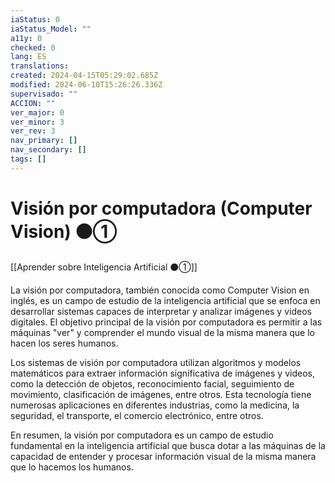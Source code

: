```yaml
---
iaStatus: 0
iaStatus_Model: ""
a11y: 0
checked: 0
lang: ES
translations: 
created: 2024-04-15T05:29:02.685Z
modified: 2024-06-10T15:26:26.336Z
supervisado: ""
ACCION: ""
ver_major: 0
ver_minor: 3
ver_rev: 3
nav_primary: []
nav_secondary: []
tags: []
---
```

# Visión por computadora (Computer Vision) ⚫①

[[Aprender sobre Inteligencia Artificial ⚫①]]

La visión por computadora, también conocida como Computer Vision en inglés, es un campo de estudio de la inteligencia artificial que se enfoca en desarrollar sistemas capaces de interpretar y analizar imágenes y videos digitales. El objetivo principal de la visión por computadora es permitir a las máquinas "ver" y comprender el mundo visual de la misma manera que lo hacen los seres humanos.

Los sistemas de visión por computadora utilizan algoritmos y modelos matemáticos para extraer información significativa de imágenes y videos, como la detección de objetos, reconocimiento facial, seguimiento de movimiento, clasificación de imágenes, entre otros. Esta tecnología tiene numerosas aplicaciones en diferentes industrias, como la medicina, la seguridad, el transporte, el comercio electrónico, entre otros.

En resumen, la visión por computadora es un campo de estudio fundamental en la inteligencia artificial que busca dotar a las máquinas de la capacidad de entender y procesar información visual de la misma manera que lo hacemos los humanos.
